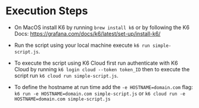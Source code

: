# Execution Steps

- On MacOS install K6 by running `brew install k6` or by following the K6 Docs: https://grafana.com/docs/k6/latest/set-up/install-k6/ 

- Run the script using your local machine execute `k6 run simple-script.js`. 

- To execute the script using K6 Cloud first run authenticate with K6 Cloud by running `k6 login cloud --token token_ID` then to execute the script run `k6 cloud run simple-script.js`.

- To define the hostname at run time add the `-e HOSTNAME=domain.com` flag: `k6 run -e HOSTNAME=domain.com simple-script.js` or `k6 cloud run -e HOSTNAME=domain.com simple-script.js`


